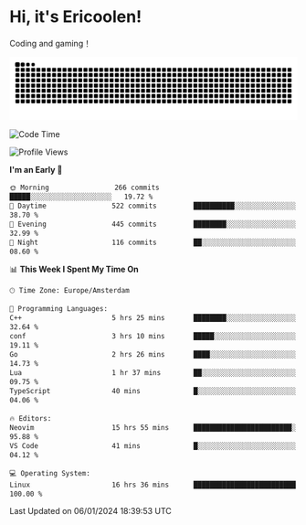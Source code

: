 # Hi, it's Ericoolen!
Coding and gaming！

<picture>
  <source media="(prefers-color-scheme: dark)" srcset="https://raw.githubusercontent.com/Eric-Song-Nop/Eric-Song-Nop/output/github-contribution-grid-snake-dark.svg">
  <source media="(prefers-color-scheme: light)" srcset="https://raw.githubusercontent.com/Eric-Song-Nop/Eric-Song-Nop/output/github-contribution-grid-snake.svg">
  <img alt="github contribution grid snake animation" src="https://raw.githubusercontent.com/Eric-Song-Nop/Eric-Song-Nop/output/github-contribution-grid-snake.svg">
</picture>

<!--START_SECTION:waka-->
![Code Time](http://img.shields.io/badge/Code%20Time-1%2C138%20hrs%205%20mins-blue)

![Profile Views](http://img.shields.io/badge/Profile%20Views-0-blue)

**I'm an Early 🐤** 

```text
🌞 Morning                266 commits         █████░░░░░░░░░░░░░░░░░░░░   19.72 % 
🌆 Daytime                522 commits         ██████████░░░░░░░░░░░░░░░   38.70 % 
🌃 Evening                445 commits         ████████░░░░░░░░░░░░░░░░░   32.99 % 
🌙 Night                  116 commits         ██░░░░░░░░░░░░░░░░░░░░░░░   08.60 % 
```


📊 **This Week I Spent My Time On** 

```text
🕑︎ Time Zone: Europe/Amsterdam

💬 Programming Languages: 
C++                      5 hrs 25 mins       ████████░░░░░░░░░░░░░░░░░   32.64 % 
conf                     3 hrs 10 mins       █████░░░░░░░░░░░░░░░░░░░░   19.11 % 
Go                       2 hrs 26 mins       ████░░░░░░░░░░░░░░░░░░░░░   14.73 % 
Lua                      1 hr 37 mins        ██░░░░░░░░░░░░░░░░░░░░░░░   09.75 % 
TypeScript               40 mins             █░░░░░░░░░░░░░░░░░░░░░░░░   04.06 % 

🔥 Editors: 
Neovim                   15 hrs 55 mins      ████████████████████████░   95.88 % 
VS Code                  41 mins             █░░░░░░░░░░░░░░░░░░░░░░░░   04.12 % 

💻 Operating System: 
Linux                    16 hrs 36 mins      █████████████████████████   100.00 % 
```


 Last Updated on 06/01/2024 18:39:53 UTC
<!--END_SECTION:waka-->

